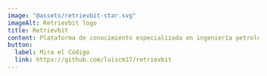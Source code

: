 ```yaml
---
image: "@assets/retrievbit-star.svg"
imageAlt: Retrievbit logo
title: Retrievbit
content: Plataforma de conocimiento especializada en ingeniería petrolera y ciencia de datos, con documentación técnica y recursos educativos
button:
  label: Mira el Código
  link: https://github.com/luiscm17/retrievbit
---
```

